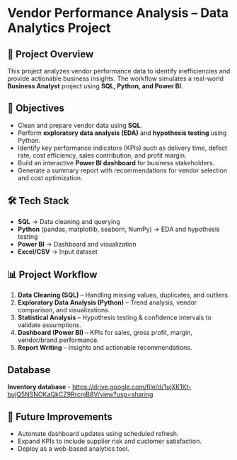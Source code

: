 # Vendor Performance Analysis – Data Analytics Project  

## 📌 Project Overview  
This project analyzes vendor performance data to identify inefficiencies and provide actionable business insights. The workflow simulates a real-world **Business Analyst** project using **SQL, Python, and Power BI**.  

## 🎯 Objectives  
- Clean and prepare vendor data using **SQL**.  
- Perform **exploratory data analysis (EDA)** and **hypothesis testing** using Python.  
- Identify key performance indicators (KPIs) such as delivery time, defect rate, cost efficiency, sales contribution, and profit margin.  
- Build an interactive **Power BI dashboard** for business stakeholders.  
- Generate a summary report with recommendations for vendor selection and cost optimization.  

## 🛠️ Tech Stack  
- **SQL** → Data cleaning and querying  
- **Python** (pandas, matplotlib, seaborn, NumPy) → EDA and hypothesis testing  
- **Power BI** → Dashboard and visualization  
- **Excel/CSV** → Input dataset  

## 📊 Project Workflow  
1. **Data Cleaning (SQL)** – Handling missing values, duplicates, and outliers.  
2. **Exploratory Data Analysis (Python)** – Trend analysis, vendor comparison, and visualizations.  
3. **Statistical Analysis** – Hypothesis testing & confidence intervals to validate assumptions.  
4. **Dashboard (Power BI)** – KPIs for sales, gross profit, margin, vendor/brand performance.  
5. **Report Writing** – Insights and actionable recommendations.  

## Database 
**Inventory database** - https://drive.google.com/file/d/1ujXK1Kt-bujQ5NSNOKaQkCZ9RrcnjB8V/view?usp=sharing

## 🚀 Future Improvements  
- Automate dashboard updates using scheduled refresh.  
- Expand KPIs to include supplier risk and customer satisfaction.  
- Deploy as a web-based analytics tool.  

